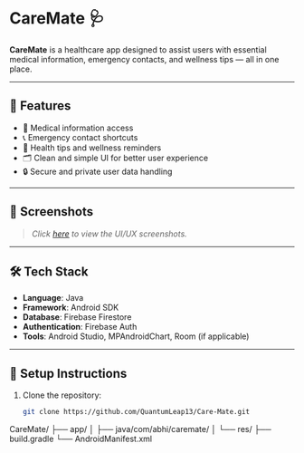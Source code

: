# CareMate 🩺

**CareMate** is a healthcare app designed to assist users with essential medical information, emergency contacts, and wellness tips — all in one place.

---

## 🚀 Features

- 🏥 Medical information access  
- 📞 Emergency contact shortcuts  
- 💊 Health tips and wellness reminders  
- 🗂️ Clean and simple UI for better user experience  
- 🔒 Secure and private user data handling

---

## 📱 Screenshots

<!-- Add image links or drag & drop screenshots here -->
> _Click [here](#) to view the UI/UX screenshots._

---

## 🛠️ Tech Stack

- **Language**: Java  
- **Framework**: Android SDK  
- **Database**: Firebase Firestore  
- **Authentication**: Firebase Auth  
- **Tools**: Android Studio, MPAndroidChart, Room (if applicable)

---

## 🔧 Setup Instructions

1. Clone the repository:
   ```bash
   git clone https://github.com/QuantumLeap13/Care-Mate.git


CareMate/
├── app/
│   ├── java/com/abhi/caremate/
│   └── res/
├── build.gradle
└── AndroidManifest.xml
